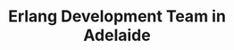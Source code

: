---
title: Erlang Development Team in Adelaide
permalink: /landings/locations/adelaide/developer/erlang
technology: Erlang
location: Adelaide
---